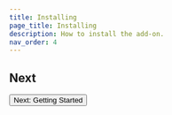 ```yaml
---
title: Installing
page_title: Installing
description: How to install the add-on.
nav_order: 4
---
```


## Next

<Button link="./getting-started">Next: Getting Started</Button>
